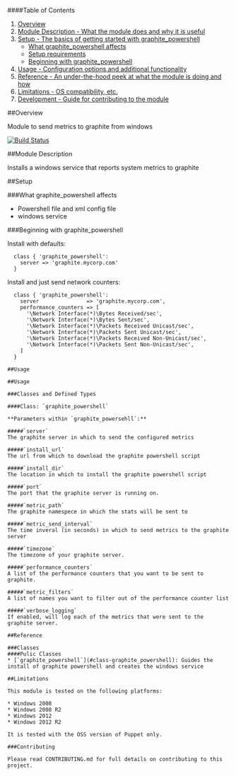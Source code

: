 ####Table of Contents

1. [Overview](#overview)
2. [Module Description - What the module does and why it is useful](#module-description)
3. [Setup - The basics of getting started with graphite_powershell](#setup)
    * [What graphite_powershell affects](#what-graphite_powershell-affects)
    * [Setup requirements](#setup-requirements)
    * [Beginning with graphite_powershell](#beginning-with-graphite_powershell)
4. [Usage - Configuration options and additional functionality](#usage)
5. [Reference - An under-the-hood peek at what the module is doing and how](#reference)
5. [Limitations - OS compatibility, etc.](#limitations)
6. [Development - Guide for contributing to the module](#development)

##Overview

Module to send metrics to graphite from windows

[![Build Status](https://travis-ci.org/opentable/puppet-graphite_powershell.png?branch=master)](https://travis-ci.org/opentable/puppet-graphite_powershell)

##Module Description

Installs a windows service that reports system metrics to graphite

##Setup

###What graphite_powershell affects

* Powershell file and xml config file
* windows service

###Beginning with graphite_powershell

Install with defaults:

```puppet
  class { 'graphite_powershell':
    server => 'graphite.mycorp.com'
  }
```

Install and just send network counters:

```puppet
  class { 'graphite_powershell':
    server               => 'graphite.mycorp.com',
    performance_counters => [
      '\Network Interface(*)\Bytes Received/sec',
      '\Network Interface(*)\Bytes Sent/sec',
      '\Network Interface(*)\Packets Received Unicast/sec',
      '\Network Interface(*)\Packets Sent Unicast/sec',
      '\Network Interface(*)\Packets Received Non-Unicast/sec',
      '\Network Interface(*)\Packets Sent Non-Unicast/sec',
    ]
  }

##Usage

##Usage

###Classes and Defined Types

####Class: `graphite_powershell`

**Parameters within `graphite_powersehll`:**

#####`server`
The graphite server in which to send the configured metrics

#####`install_url`
The url from which to download the graphite powershell script

#####`install_dir`
The location in which to install the graphite powershell script

#####`port`
The port that the graphite server is running on.

#####`metric_path`
The graphite namespece in which the stats will be sent to

#####`metric_send_interval`
The time inveral (in seconds) in which to send metrics to the graphite server

#####`timezone`
The timezone of your graphite server.

#####`performance_counters`
A list of the performance counters that you want to be sent to graphite.

#####`metric_filters`
A list of names you want to filter out of the performance counter list

#####`verbose_logging`
If enabled, will log each of the metrics that were sent to the graphite server.

##Reference

###Classes
####Pulic Classes
* [`graphite_powershell`](#class-graphite_powershell): Guides the install of graphite powershell and creates the windows service

##Limitations

This module is tested on the following platforms:

* Windows 2008
* Windows 2008 R2
* Windows 2012
* Windows 2012 R2

It is tested with the OSS version of Puppet only.

###Contributing

Please read CONTRIBUTING.md for full details on contributing to this project.
